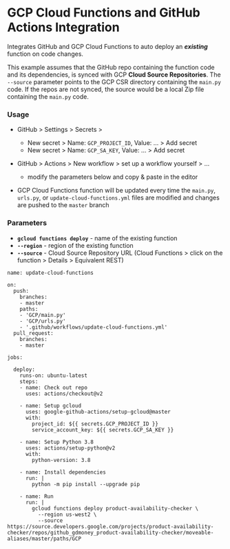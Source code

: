 # GCP Cloud Functions and GitHub Actions Integration

Integrates GitHub and GCP Cloud Functions to auto deploy an ***existing*** function on code changes.

This example assumes that the GitHub repo containing the function code and its dependencies, is synced with GCP **Cloud Source Repositories**. The `--source` parameter points to the GCP CSR directory containing the `main.py` code. If the repos are not synced, the source would be a local Zip file containing the `main.py` code.

### Usage
- GitHub > Settings > Secrets >  
  - New secret > Name: `GCP_PROJECT_ID`, Value: ... > Add secret  
  - New secret > Name: `GCP_SA_KEY`, Value: ... > Add secret
  
- GitHub > Actions > New workflow > set up a workflow yourself > ...
  - modify the parameters below and copy & paste in the editor

- GCP Cloud Functions function will be updated every time the `main.py`, `urls.py`, or `update-cloud-functions.yml` files are modified and changes are pushed to the `master` branch

### Parameters
- **`gcloud functions deploy`** - name of the existing function
- **`--region`** - region of the existing function 
- **`--source`** - Cloud Source Repository URL (Cloud Functions > click on the function > Details > Equivalent REST)


```
name: update-cloud-functions

on:
  push:
    branches:
    - master
    paths:
    - 'GCP/main.py'
    - 'GCP/urls.py'
    - '.github/workflows/update-cloud-functions.yml'
  pull_request:
    branches:
    - master

jobs:
  
  deploy:
    runs-on: ubuntu-latest
    steps:
    - name: Check out repo
      uses: actions/checkout@v2

    - name: Setup gcloud
      uses: google-github-actions/setup-gcloud@master
      with:
        project_id: ${{ secrets.GCP_PROJECT_ID }}
        service_account_key: ${{ secrets.GCP_SA_KEY }}
    
    - name: Setup Python 3.8
      uses: actions/setup-python@v2
      with:
        python-version: 3.8

    - name: Install dependencies
      run: |
        python -m pip install --upgrade pip
        
    - name: Run
      run: |
        gcloud functions deploy product-availability-checker \
          --region us-west2 \
          --source https://source.developers.google.com/projects/product-availability-checker/repos/github_gdmoney_product-availability-checker/moveable-aliases/master/paths/GCP
```
